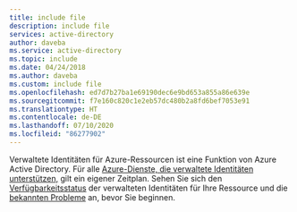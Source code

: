 ```yaml
---
title: include file
description: include file
services: active-directory
author: daveba
ms.service: active-directory
ms.topic: include
ms.date: 04/24/2018
ms.author: daveba
ms.custom: include file
ms.openlocfilehash: ed7d7b27ba1e69190dec6e9bd653a855a86e639e
ms.sourcegitcommit: f7e160c820c1e2eb57dc480b2a8fd6bef7053e91
ms.translationtype: HT
ms.contentlocale: de-DE
ms.lasthandoff: 07/10/2020
ms.locfileid: "86277902"
---
```

Verwaltete Identitäten für Azure-Ressourcen ist eine Funktion von Azure Active Directory. Für alle [Azure-Dienste, die verwaltete Identitäten unterstützen,](/azure/active-directory/managed-identities-azure-resources/services-support-msi) gilt ein eigener Zeitplan. Sehen Sie sich den [Verfügbarkeitsstatus](/azure/active-directory/managed-identities-azure-resources/services-support-msi) der verwalteten Identitäten für Ihre Ressource und die [bekannten Probleme](/azure/active-directory/managed-identities-azure-resources/known-issues) an, bevor Sie beginnen.
